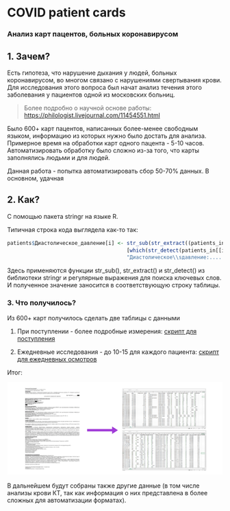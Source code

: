 # COVID patient cards

### Анализ карт пацентов, больных коронавирусом

## 1. Зачем?

Есть гипотеза, что нарушение дыхания у людей, больных коронавирусом, во многом связано с нарушениями свертывания крови. Для исследования этого вопроса был начат анализ течения этого заболевания у пациентов одной из московских больниц.

> Более подробно о научной основе работы:
> <https://philologist.livejournal.com/11454551.html>

Было 600+ карт пацентов, написанных более-менее свободным языком, информацию из которых нужно было достать для анализа. Примерное время на обработки карт одного пацента - 5-10 часов. Автоматизировать обработку было сложно из-за того, что карты заполнялись людьми и для людей.

Данная работа - попытка автоматизировать сбор 50-70% данных. В основном, удачная

## 2. Как?

С помощью пакета stringr на языке R.

Типичная строка кода выглядела как-то так:

``` R
patients$Диастолическое_давление[i] <- str_sub(str_extract((patients_in[[i]]
                                       [which(str_detect(patients_in[[i]], "Диастолическое"))[1]]), 
                                       "Диастолическое\\sдавление:.............."), start = 26, end = 28)
```
Здесь применяются функции str_sub(), str_extract() и str_detect() из библиотеки stringr и регулярные выражения для поиска ключевых слов. И полученное значение заносится в соответствующую строку таблицы.

### 3. Что получилось?

Из 600+ карт получилось сделать две таблицы с данными 
1. При поступлении - более подробные измерения:
[скрипт для поступления](https://github.com/sabitova-fatima/COVID_patient_cards/blob/master/check_in_data.R)

2. Ежедневные исследования - до 10-15 для каждого пациента:
[скрипт для ежедневных осмотров](https://github.com/sabitova-fatima/COVID_patient_cards/blob/master/staying_in_data.R)

Итог:

![](https://github.com/sabitova-fatima/COVID_patient_cards/blob/master/pictures/результаты.png)

В дальнейшем будут собраны также другие данные (в том числе анализы крови КТ, так как информация о них представлена в более сложных для автоматизации форматах).



